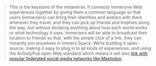 >This is the keystone of the metaverse. It connects Immersive Web experiences together by giving them a common language so that users (immersers) can bring their identities and avatars with them wherever they travel, and they can pick up friends and trophies along the way, but without dictating anything about how each world works or what technology it uses. Immersers will be able to broadcast their location to friends so that, with the simple click of a link, they can instantly join anywhere in Immers Space. We’re building it open-source, making it easy to plug in to all kinds of experiences, and using the ActivityPub open Web standard which means it will also [link with popular federated social media networks like Mastodon](https://blog.joinmastodon.org/2018/06/why-activitypub-is-the-future/).